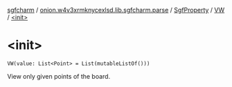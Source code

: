 [sgfcharm](../../../index.md) / [onion.w4v3xrmknycexlsd.lib.sgfcharm.parse](../../index.md) / [SgfProperty](../index.md) / [VW](index.md) / [&lt;init&gt;](./-init-.md)

# &lt;init&gt;

`VW(value: List<Point> = List(mutableListOf()))`

View only given points of the board.

